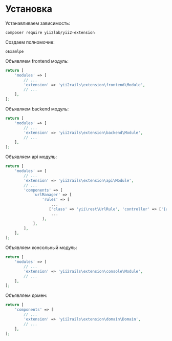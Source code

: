 Установка
===

Устанавливаем зависимость:

```
composer require yii2lab/yii2-extension
```

Создаем полномочие:

```
oExamlpe
```

Объявляем frontend модуль:

```php
return [
	'modules' => [
		// ...
		'extension' => 'yii2rails\extension\frontend\Module',
		// ...
	],
];
```

Объявляем backend модуль:

```php
return [
	'modules' => [
		// ...
		'extension' => 'yii2rails\extension\backend\Module',
		// ...
	],
];
```

Объявляем api модуль:

```php
return [
	'modules' => [
		// ...
		'extension' => 'yii2rails\extension\api\Module',
		// ...
		'components' => [
            'urlManager' => [
                'rules' => [
                    ...
                   ['class' => 'yii\rest\UrlRule', 'controller' => ['{apiVersion}/extension' => 'extension/default']],
                    ...
                ],
            ],
        ],
	],
];
```

Объявляем консольный модуль:

```php
return [
	'modules' => [
		// ...
		'extension' => 'yii2rails\extension\console\Module',
		// ...
	],
];
```

Объявляем домен:

```php
return [
	'components' => [
		// ...
		'extension' => 'yii2rails\extension\domain\Domain',
		// ...
	],
];
```
